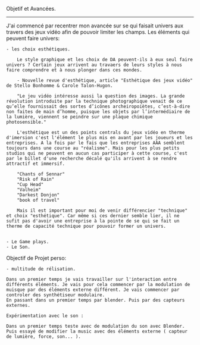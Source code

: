

Objetif et Avancées.

---

J'ai commencé par recentrer mon avancée sur se qui faisait univers aux travers des jeux vidéo afin de pouvoir limiter les champs.
Les éléments qui peuvent faire univers:
    
    - les choix esthétiques. 

        Le style graphique et les choix de DA peuvent-ils à eux seul faire univers ? Certain jeux arrivent au travaers de leurs styles à nous faire comprendre et à nous plonger dans ces mondes. 
        
        - Nouvelle revue d'esthétique, article "Esthétique des jeux vidéo" de Stello Bonhomme & Carole Talon-Hugon.

        "Le jeu vidéo intéresse aussi la question des images. La grande révolution introduite par la technique photographique venait de ce qu’elle fournissait des sortes d’icônes archeiropoiètes, c’est-à-dire non faites de main d’homme, puisque les objets par l’intermédiaire de la lumière, viennent se peindre sur une plaque chimique photosensible."

        L'esthétique est un des points centrals du jeux vidéo en therme d'imersion c'est l'élément le plus mis en avant par les joueurs et les entreprises. A la fois par le fais que les entreprises AAA semblent toujours dans une course au "réalisme". Mais pour les plus petits studios qui ne peuvent en aucun cas participer à cette course, c'est par le billet d'une recherche décalé qu'ils arrivent à se rendre attractif et immersif. 

        "Chants of Sennar"
        "Risk of Rain"
        "Cup Head"
        "Valheim"
        "Darkest Donjon"
        "book of travel"

        Mais il est important pour moi de venir différencier "technique" et choix "esthétique". Car même si ces dernier semble lier, il ne sufit pas d'avoir une entreprise à la pointe de se qui se fait un therme de capacité technique pour pouvoir former un univers.


    - Le Game plays.
    - Le Son.


Objectif de Projet perso: 

    - multitude de rélisation.

    Dans un premier temps je vais travailler sur l'interaction entre différents éléments. Je vais pour cela commencer par la modulation de muisque par des éléments externe différent. Je vais commencer par controler des synthétiseur modulaire. 
    En passant dans un premier temps par blender. Puis par des capteurs externes.

    Expérimentation avec le son :

    Dans un premier temps teste avec de modulation du son avec Blender. 
    Puis essayé de modifier la music avec des éléments externe ( capteur de lumière, force, son... ).